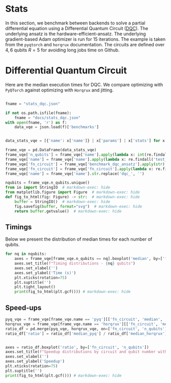 # Stats

In this section, we benchmark between backends to solve a partial differential equation using a Differential Quantum Circuit ([DQC](https://arxiv.org/abs/2011.10395)). The underlying ansatz is the hardware-efficient-ansatz.
The underlying gradient-based Adam optimizer is run for $15$ iterations.
The example is taken from the `pyqtorch` and `horqrux` documentation.
The circuits are defined over $4, 6$ qubits $R=5$ for avoiding long jobs time on Github.


# Differential Quantum Circuit

Here are the median execution times for DQC. We compare optimizing with `PyQTorch` against optimizing with `Horqrux` and jitting.

```python exec="on" source="material-block" session="benchmarks"

fname = "stats_dqc.json"

if not os.path.isfile(fname):
    fname = "docs/stats_dqc.json"
with open(fname, 'r') as f:
    data_vqe = json.load(f)['benchmarks']


data_stats_vqe = [{'name': x['name']} | x['params'] | x['stats'] for x in data_vqe]

frame_vqe = pd.DataFrame(data_stats_vqe)
frame_vqe['n_qubits'] = frame_vqe['name'].apply(lambda x: int(re.findall('n:(.*)\\D:', x)[0]))
frame_vqe['name'] = frame_vqe['name'].apply(lambda x: re.findall('test_(.*)\\[', x)[0])
frame_vqe['fn_circuit'] = frame_vqe['benchmark_dqc_ansatz'].apply(str)
frame_vqe['fn_circuit'] = frame_vqe['fn_circuit'].apply(lambda x: re.findall('function (.*) at', x)[0])
frame_vqe['name'] = frame_vqe['name'].str.replace('dqc_', '')

nqubits = frame_vqe.n_qubits.unique()
from io import StringIO  # markdown-exec: hide
from matplotlib.figure import Figure  # markdown-exec: hide
def fig_to_html(fig: Figure) -> str:  # markdown-exec: hide
    buffer = StringIO()  # markdown-exec: hide
    fig.savefig(buffer, format="svg")  # markdown-exec: hide
    return buffer.getvalue()  # markdown-exec: hide
```

## Timings

Below we present the distribution of median times for each number of qubits.

```python exec="on" source="material-block" session="benchmarks"
for nq in nqubits:
    axes = frame_vqe[frame_vqe.n_qubits == nq].boxplot('median', by=['fn_circuit', 'name'])
    axes.set_title(f"Timing distributions - {nq} qubits")
    axes.set_xlabel('')
    axes.set_ylabel('Time (s)')
    plt.xticks(rotation=75)
    plt.suptitle('')
    plt.tight_layout()
    print(fig_to_html(plt.gcf())) # markdown-exec: hide
```

## Speed-ups

```python exec="on" source="material-block" session="benchmarks"
pyq_vqe = frame_vqe[frame_vqe.name == 'pyq'][['fn_circuit', 'median', 'n_qubits']]
horqrux_vqe = frame_vqe[frame_vqe.name == 'horqrux'][['fn_circuit', 'median', 'n_qubits']]
ratio_df = pd.merge(pyq_vqe, horqrux_vqe, on=['fn_circuit', 'n_qubits'], suffixes=['_pyq', '_horqrux'])
ratio_df['ratio'] = ratio_df['median_pyq'] / ratio_df['median_horqrux']


axes = ratio_df.boxplot('ratio', by=['fn_circuit', 'n_qubits'])
axes.set_title(f"Speedup distributions by circuit and qubit number without shots")
axes.set_xlabel('')
axes.set_ylabel('Speedup')
plt.xticks(rotation=75)
plt.suptitle('')
print(fig_to_html(plt.gcf())) # markdown-exec: hide
```
